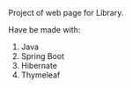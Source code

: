 Project of web page for Library. 

Have be made with: 
1) Java
2) Spring Boot
3) Hibernate
4) Thymeleaf
